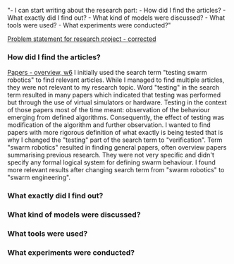 "- I can start writing about the research part:
	- How did I find the articles?
	- What exactly did I find out?
	- What kind of models were discussed?
	- What tools were used?
	- What experiments were conducted?"

[Problem statement for research project - corrected](../Formal/Problem%20statement%20for%20research%20project%20-%20corrected.md)

### How did I find the articles?
[Papers - overview, w6](Papers%20-%20overview,%20w6.md)
I initially used the search term "testing swarm robotics" to find relevant articles. While I managed to find multiple articles, they were not relevant to my research topic.
Word "testing" in the search term resulted in many papers which indicated that testing was performed but through the use of virtual simulators or hardware. Testing in the context of those papers most of the time meant: observation of the behaviour emerging from defined algorithms. Consequently, the effect of testing was modification of the algorithm and further observation. I wanted to find papers with more rigorous definition of what exactly is being tested that is why I changed the "testing" part of the search term to "verification".
Term "swarm robotics" resulted in finding general papers, often overview papers summarising previous research. They were not very specific and didn't specify any formal logical system for defining swarm behaviour. I found more relevant results after changing search term from "swarm robotics" to "swarm engineering".

### What exactly did I find out?

### What kind of models were discussed?

### What tools were used?

### What experiments were conducted?
